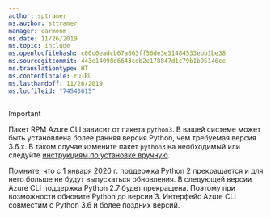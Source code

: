 ```yaml
---
author: sptramer
ms.author: sttramer
manager: carmonm
ms.date: 11/26/2019
ms.topic: include
ms.openlocfilehash: c00c0eadcb67a863ff56de3e31484533ebb1be38
ms.sourcegitcommit: 443e14098d6643cdb2e178847d1c79b1b95146ce
ms.translationtype: HT
ms.contentlocale: ru-RU
ms.lasthandoff: 11/26/2019
ms.locfileid: "74543615"
---
```

> [!IMPORTANT]
>
> Пакет RPM Azure CLI зависит от пакета `python3`. В вашей системе может быть установлена более ранняя версия Python, чем требуемая версия 3.6.x. В таком случае измените пакет `python3` на необходимый или следуйте [инструкциям по установке вручную](../install-azure-cli-linux.md).
>
> Помните, что с 1 января 2020 г. поддержка Python 2 прекращается и для него больше не будут выпускаться обновления. В следующей версии Azure CLI поддержка Python 2.7 будет прекращена. Поэтому при возможности обновите Python до версии 3. Интерфейс Azure CLI совместим с Python 3.6 и более поздних версий.
